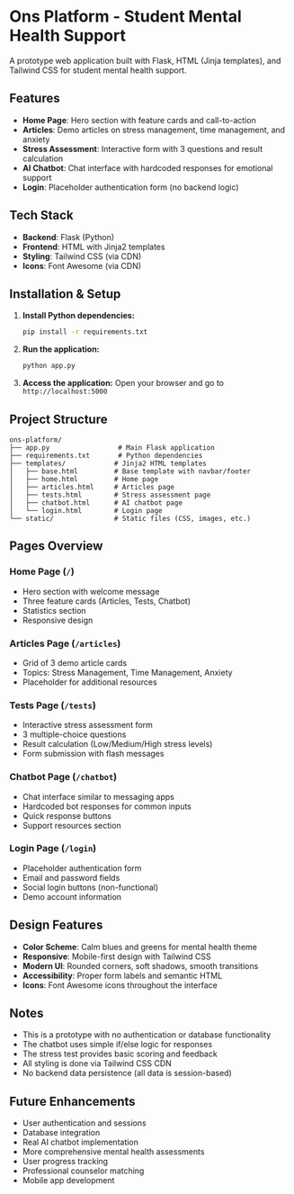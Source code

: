 # Ons Platform - Student Mental Health Support

A prototype web application built with Flask, HTML (Jinja templates), and Tailwind CSS for student mental health support.

## Features

- **Home Page**: Hero section with feature cards and call-to-action
- **Articles**: Demo articles on stress management, time management, and anxiety
- **Stress Assessment**: Interactive form with 3 questions and result calculation
- **AI Chatbot**: Chat interface with hardcoded responses for emotional support
- **Login**: Placeholder authentication form (no backend logic)

## Tech Stack

- **Backend**: Flask (Python)
- **Frontend**: HTML with Jinja2 templates
- **Styling**: Tailwind CSS (via CDN)
- **Icons**: Font Awesome (via CDN)

## Installation & Setup

1. **Install Python dependencies:**
   ```bash
   pip install -r requirements.txt
   ```

2. **Run the application:**
   ```bash
   python app.py
   ```

3. **Access the application:**
   Open your browser and go to `http://localhost:5000`

## Project Structure

```
ons-platform/
├── app.py                 # Main Flask application
├── requirements.txt       # Python dependencies
├── templates/            # Jinja2 HTML templates
│   ├── base.html         # Base template with navbar/footer
│   ├── home.html         # Home page
│   ├── articles.html     # Articles page
│   ├── tests.html        # Stress assessment page
│   ├── chatbot.html      # AI chatbot page
│   └── login.html        # Login page
└── static/               # Static files (CSS, images, etc.)
```

## Pages Overview

### Home Page (`/`)
- Hero section with welcome message
- Three feature cards (Articles, Tests, Chatbot)
- Statistics section
- Responsive design

### Articles Page (`/articles`)
- Grid of 3 demo article cards
- Topics: Stress Management, Time Management, Anxiety
- Placeholder for additional resources

### Tests Page (`/tests`)
- Interactive stress assessment form
- 3 multiple-choice questions
- Result calculation (Low/Medium/High stress levels)
- Form submission with flash messages

### Chatbot Page (`/chatbot`)
- Chat interface similar to messaging apps
- Hardcoded bot responses for common inputs
- Quick response buttons
- Support resources section

### Login Page (`/login`)
- Placeholder authentication form
- Email and password fields
- Social login buttons (non-functional)
- Demo account information

## Design Features

- **Color Scheme**: Calm blues and greens for mental health theme
- **Responsive**: Mobile-first design with Tailwind CSS
- **Modern UI**: Rounded corners, soft shadows, smooth transitions
- **Accessibility**: Proper form labels and semantic HTML
- **Icons**: Font Awesome icons throughout the interface

## Notes

- This is a prototype with no authentication or database functionality
- The chatbot uses simple if/else logic for responses
- The stress test provides basic scoring and feedback
- All styling is done via Tailwind CSS CDN
- No backend data persistence (all data is session-based)

## Future Enhancements

- User authentication and sessions
- Database integration
- Real AI chatbot implementation
- More comprehensive mental health assessments
- User progress tracking
- Professional counselor matching
- Mobile app development
